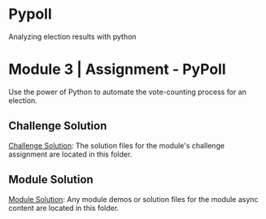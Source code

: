 # Pypoll
Analyzing election results with python
# Module 3 | Assignment - PyPoll

Use the power of Python to automate the vote-counting process for an election.

## Challenge Solution

[Challenge Solution](Challenge_Solution): The solution files for the module's challenge assignment are located in this folder.

## Module Solution

[Module Solution](Module_Solution): Any module demos or solution files for the module async content are located in this folder.